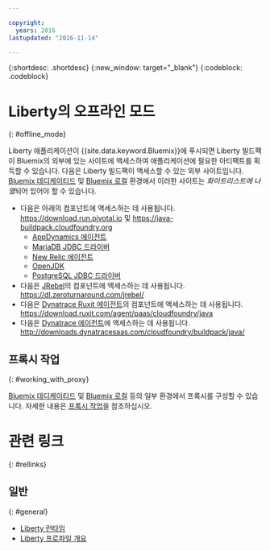 ```yaml
---

copyright:
  years: 2016
lastupdated: "2016-11-14"

---
```


{:shortdesc: .shortdesc}
{:new_window: target="_blank"}
{:codeblock: .codeblock}


# Liberty의 오프라인 모드
{: #offline_mode}

Liberty 애플리케이션이 {{site.data.keyword.Bluemix}}에 푸시되면 Liberty 빌드팩이 Bluemix의 외부에 있는 사이트에 액세스하여
애플리케이션에 필요한 아티팩트를 획득할 수 있습니다. 다음은 Liberty 빌드팩이 액세스할 수 있는 외부 사이트입니다. [Bluemix 데디케이티드](/docs/dedicated/index.html#dedicated) 및
[Bluemix 로컬](/docs/local/index.html#local) 환경에서 이러한 사이트는 *화이트리스트에 나열*되어 있어야 할 수 있습니다.

* 다음은 아래의 컴포넌트에 액세스하는 데 사용됩니다. https://download.run.pivotal.io 및 https://java-buildpack.cloudfoundry.org
  * [AppDynamics 에이전트](https://www.appdynamics.com/)
  * [MariaDB JDBC 드라이버](https://mariadb.com/)
  * [New Relic 에이전트](newRelic.html)
  * [OpenJDK](customizingJRE.html#OpenJDK)
  * [PostgreSQL JDBC 드라이버](https://www.postgresql.org)
* 다음은 [JRebel](https://zeroturnaround.com/software/jrebel/)의 컴포넌트에 액세스하는 데 사용됩니다. https://dl.zeroturnaround.com/jrebel/
* 다음은 [Dynatrace Ruxit 에이전트](dynatrace.html)의 컴포넌트에 액세스하는 데 사용됩니다. https://download.ruxit.com/agent/paas/cloudfoundry/java
* 다음은 [Dynatrace 에이전트](dynatrace.html)에 액세스하는 데 사용됩니다. http://downloads.dynatracesaas.com/cloudfoundry/buildpack/java/

## 프록시 작업
{: #working_with_proxy}

[Bluemix 데디케이티드](/docs/dedicated/index.html#dedicated) 및 [Bluemix 로컬](/docs/local/index.html#local) 등의 일부 환경에서 프록시를 구성할 수 있습니다. 자세한 내용은 [프록시 작업](/docs/manageapps/workingWithProxy.html)을 참조하십시오.

# 관련 링크
{: #rellinks}
## 일반
{: #general}
* [Liberty 런타임](index.html)
* [Liberty 프로파일 개요](http://www-01.ibm.com/support/knowledgecenter/SSAW57_8.5.5/com.ibm.websphere.wlp.nd.doc/ae/cwlp_about.html)
